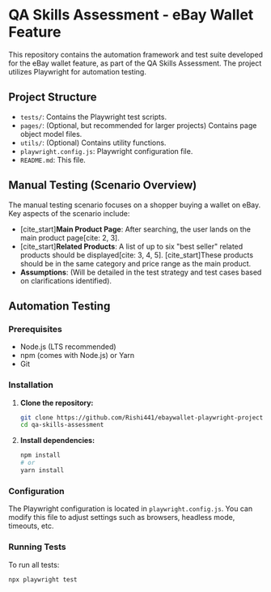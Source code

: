 # QA Skills Assessment - eBay Wallet Feature

This repository contains the automation framework and test suite developed for the eBay wallet feature, as part of the QA Skills Assessment. The project utilizes Playwright for automation testing.

## Project Structure

* `tests/`: Contains the Playwright test scripts.
* `pages/`: (Optional, but recommended for larger projects) Contains page object model files.
* `utils/`: (Optional) Contains utility functions.
* `playwright.config.js`: Playwright configuration file.
* `README.md`: This file.

## Manual Testing (Scenario Overview)

The manual testing scenario focuses on a shopper buying a wallet on eBay. Key aspects of the scenario include:

* [cite_start]**Main Product Page**: After searching, the user lands on the main product page[cite: 2, 3].
* [cite_start]**Related Products**: A list of up to six "best seller" related products should be displayed[cite: 3, 4, 5]. [cite_start]These products should be in the same category and price range as the main product.
* **Assumptions**: (Will be detailed in the test strategy and test cases based on clarifications identified).

## Automation Testing

### Prerequisites

* Node.js (LTS recommended)
* npm (comes with Node.js) or Yarn
* Git

### Installation

1.  **Clone the repository:**
    ```bash
    git clone https://github.com/Rishi441/ebaywallet-playwright-project.git
    cd qa-skills-assessment
    ```

2.  **Install dependencies:**
    ```bash
    npm install
    # or
    yarn install
    ```

### Configuration

The Playwright configuration is located in `playwright.config.js`. You can modify this file to adjust settings such as browsers, headless mode, timeouts, etc.

### Running Tests

To run all tests:

```bash
npx playwright test
